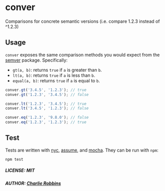 # conver

Comparisons for concrete semantic versions (i.e. compare 1.2.3 instead of ^1.2.3)

## Usage

`conver` exposes the same comparison methods you would expect from the [semver] package. Specifically:

- `gt(a, b)`: returns `true` if `a` is greater than `b`.
- `lt(a, b)`: returns `true` if `a` is less than `b`.
- `equal(a, b)`: returns `true` if `a` is equal to `b`.

``` js
conver.gt('3.4.5', '1.2.3'); // true
conver.gt('1.2.3', '3.4.5'); // false

conver.lt('1.2.3', '3.4.5'); // true
conver.lt('3.4.5', '1.2.3'); // false

conver.eq('1.2.3', '9.8.0'); // false
conver.eq('1.2.3', '1.2.3'); // true
```

## Test

Tests are written with [nyc], [assume], and [mocha]. They can be run with `npm`:

```
npm test
```

##### LICENSE: MIT
##### AUTHOR: [Charlie Robbins](https://github.com/indexzero)

[nyc]: https://github.com/istanbuljs/nyc#readme
[assume]: https://github.com/bigpipe/assume#readme
[mocha]: https://mochajs.org/
[semver]: https://github.com/npm/node-semver#readme
